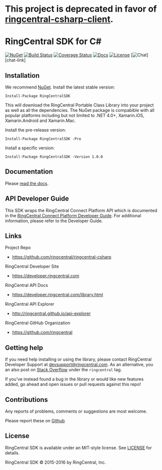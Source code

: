 # This project is deprecated in favor of [ringcentral-csharp-client](https://github.com/ringcentral/ringcentral-csharp-client).


# RingCentral SDK for C&#35;

[![NuGet][nuget-version-svg]][nuget-version-link]
[![Build Status][build-status-svg]][build-status-link]
[![Coverage Status][coverage-status-svg]][coverage-status-link]
[![Docs][docs-readthedocs-svg]][docs-readthedocs-link]
[![License][license-svg]][license-link]
[![Chat][chat-svg]][chat-link]


## Installation

We recommend [NuGet](https://www.nuget.org/). Install the latest stable version:

```
Install-Package RingCentralSDK
```

This will download the RingCentral Portable Class Library into your project as well as all the dependencies. The NuGet package is compabible with all popular platforms including but not limited to .NET 4.0+, Xamarin.iOS, Xamarin.Android and Xamarin.Mac.

Install the pre-release version:

```
Install-Package RingCentralSDK -Pre
```

Install a specific version:

```
Install-Package RingCentralSDK -Version 1.0.0
```

## Documentation

Please [read the docs](http://ringcentral-csharp.readthedocs.io/en/latest/).

## API Developer Guide

This SDK wraps the RingCentral Connect Platform API which is documented in the [RingCentral Connect Platform Developer Guide](https://developer.ringcentral.com/api-docs/latest/index.html).
For additional information, please refer to the Developer Guide.


## Links

Project Repo

* https://github.com/ringcentral/ringcentral-csharp

RingCentral Developer Site

* https://developer.ringcentral.com

RingCentral API Docs

* https://developer.ringcentral.com/library.html

RingCentral API Explorer

* http://ringcentral.github.io/api-explorer

RingCentral GitHub Organization

* https://github.com/ringcentral


## Getting help

If you need help installing or using the library, please contact RingCentral Developer Support at devsupport@ringcentral.com. As an alternative, you an also post on [Stack Overflow](http://stackoverflow.com/questions/tagged/ringcentral) under the `ringcentral` tag.

If you've instead found a bug in the library or would like new features added, go ahead and open issues or pull requests against this repo!


## Contributions

Any reports of problems, comments or suggestions are most welcome.

Please report these on [Github](https://github.com/ringcentral/ringcentral-csharp/issues)


## License

RingCentral SDK is available under an MIT-style license. See [LICENSE](LICENSE) for details.

RingCentral SDK &copy; 2015-2016 by RingCentral, Inc.

[nuget-version-svg]: https://img.shields.io/nuget/v/RingCentralSDK.svg
[nuget-version-link]: http://www.nuget.org/packages/RingCentralSDK/
[nuget-count-svg]: https://img.shields.io/nuget/dt/RingCentralSDK.svg
[nuget-count-link]: http://www.nuget.org/packages/RingCentralSDK/
[build-status-svg]: https://ci.appveyor.com/api/projects/status/ka1g6n869rxw81g4?svg=true
[build-status-link]: https://ci.appveyor.com/project/paulzolnierczyk/ringcentral-csharp
[coverage-status-svg]: https://coveralls.io/repos/ringcentral/ringcentral-csharp/badge.svg?branch=develop&service=github
[coverage-status-link]: https://coveralls.io/github/ringcentral/ringcentral-csharp
[docs-readthedocs-svg]: https://img.shields.io/badge/docs-readthedocs-blue.svg
[docs-readthedocs-link]: http://ringcentral-csharp.readthedocs.org/
[license-svg]: https://img.shields.io/badge/license-MIT-blue.svg
[license-link]: https://github.com/ringcentral/ringcentral-csharp/blob/master/LICENSE
[chat-svg]: https://img.shields.io/badge/chat-on%20glip-orange.svg
[chat-url]: https://glipped.herokuapp.com/

